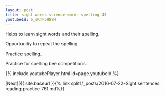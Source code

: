 ```yaml
---
layout: post
title: sight words science words spelling 43
youtubeId: 6_sKnP5HNYM
---
```

 
 
Helps to learn sight words and their spelling.

Opportunitiy to repeat the spelling. 

Practice spelling. 
 
Practice for spelling bee competitions. 
 
{% include youtubePlayer.html id=page.youtubeId %}
 
 

[Next]({{ site.baseurl }}{% link  split1/_posts/2016-07-22-Sight sentences reading practice 761.md%})
 
